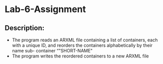 # Lab-6-Assignment
## **Description:**    
- The program reads an ARXML file containing a list of containers, each with a unique ID, and reorders the containers alphabetically by their name sub- container “"SHORT-NAME"
- The program writes the reordered containers to a new ARXML file
